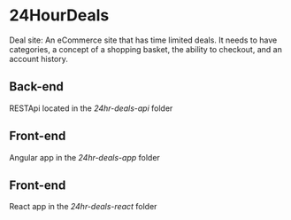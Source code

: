 # 24HourDeals
Deal site: An eCommerce site that has time limited deals. It needs to have categories, a concept of a shopping basket, the ability to checkout, and an account history.

## Back-end
RESTApi located in the *24hr-deals-api* folder

## Front-end
Angular app in the *24hr-deals-app* folder

## Front-end
React app in the *24hr-deals-react* folder
